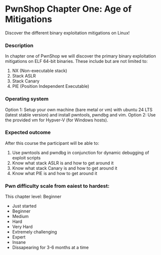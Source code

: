 # PwnShop Chapter One: Age of Mitigations
Discover the different binary exploitation mitigations on Linux!

### Description
In chapter one of PwnShop we will discover the primary binary exploitation mitigations on ELF 64-bit binaries.
These include but are not limited to:
1. NX (Non-executable stack)
2. Stack ASLR
3. Stack Canary
4. PIE (Position Independent Executable)

### Operating system
Option 1: Setup your own machine (bare metal or vm) with ubuntu 24 LTS (latest stable version) and install pwntools, pwndbg and vim.
Option 2: Use the provided vm for Hypver-V (for Windows hosts). 

### Expected outcome
After this course the participant will be able to:
1. Use pwntools and pwndbg in conjunction for dynamic debugging of exploit scripts
2. Know what stack ASLR is and how to get around it
3. Know what stack Canary is and how to get around it
4. Know what PIE is and how to get around it


### Pwn difficulty scale from eaiest to hardest:
This chapter level: Beginner

- Just started
- Beginner
- Medium
- Hard
- Very Hard
- Extremely challenging
- Expert
- Insane
- Dissapearing for 3-6 months at a time
